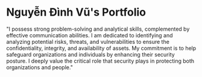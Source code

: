 # Nguyễn Đình Vũ's Portfolio
"I possess strong problem-solving and analytical skills, complemented by effective communication abilities. I am dedicated to identifying and analyzing potential risks, threats, and vulnerabilities to ensure the confidentiality, integrity, and availability of assets. My commitment is to help safeguard organizations and individuals by enhancing their security posture. I deeply value the critical role that security plays in protecting both organizations and people."
